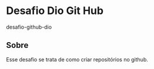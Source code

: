 # Desafio Dio Git Hub
desafio-github-dio

## Sobre

Esse desafio se trata de como criar repositórios no github. 
